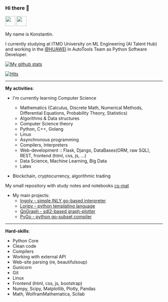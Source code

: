 ### Hi there 👋

<a href="https://t.me/qnbhd"><img height=32 width=32 src="https://telegrapher.ru/images/download/icons/telegram.svg" /></a>
<a href="https://vk.me/qnbhd"><img height=32 width=32 src="https://upload.wikimedia.org/wikipedia/commons/2/21/VK.com-logo.svg"/></a>
<br>

My name is Konstantin.

I currently studying at ITMO University on ML Engineering (AI Talent Hub) and working in the [@HUAWEI](https://github.com/Huawei) in AutoTools Team as Python Software Developer.

[![My github stats](https://github-readme-stats.vercel.app/api?username=qnbhd)](https://github.com/anuraghazra/github-readme-stats)

[![Hits](https://hits.seeyoufarm.com/api/count/incr/badge.svg?url=https%3A%2F%2Fgithub.com%2Fqnbhd&count_bg=%2379C83D&title_bg=%23555555&icon=huawei.svg&icon_color=%23FF0000&title=hits&edge_flat=false)](https://hits.seeyoufarm.com)
***

**My activities**:

+ I'm currently learning Computer Science
  - Mathematics (Calculus, Discrete Math, Numerical Methods, Differential Equations, Probability Theory, Statistics)
  - Algorithms & Data structures
  - Computer Science theory
  - Python, C++, Golang
  - Linux
  - Asynchronous programming
  - Compilers, Interpreters
  - Web-development :: Flask, Django, DataBases(ORM, raw SQL), REST, frontend (html, css, js, ...)
  - Data Science, Machine Learning, Big Data
  - Latex

+ Blockchain, cryptocurrency, algorithmic trading
  
My small repository with study notes and notebooks [cs-mat](https://github.com/qnbhd/cs-mat)
  
+ My main projects: 
  - [Ingoly - simple INLY go-based interpreter](https://github.com/qnbhd/ingoly)
  - [Loripy - python templating language](https://github.com/qnbhd/loripy)
  - [QnGraph - sdl2-based graph-plotter](https://github.com/qnbhd/qn-graph)
  - [PyGo - python go-subset compiler](https://github.com/qnbhd/pygo)
 
***

**Hard-skills**:

- Python Core
- Clean code
- Compilers
- Working with external API
- Web-site parsing (re, beautifulsoup)
- Gunicorn
- Git
- Linux
- Frontend (html, css, js, bootstrap)
- Numpy, Scipy, Matplotlib, Plotly, Pandas
- Math, WolframMathematica, Scilab
